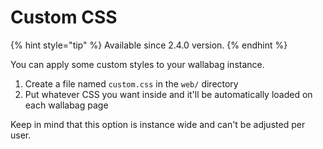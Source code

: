 Custom CSS
==========

{% hint style="tip" %}
Available since 2.4.0 version.
{% endhint %}

You can apply some custom styles to your wallabag instance.

1. Create a file named `custom.css` in the `web/` directory
2. Put whatever CSS you want inside and it'll be automatically loaded on each wallabag page

Keep in mind that this option is instance wide and can't be adjusted per user.
